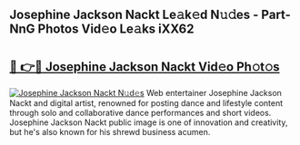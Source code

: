 ## Josephine Jackson Nackt Le𝚊k𝚎d N𝚞𝚍es - Part-NnG Photos Vid𝚎o Le𝚊ks iXX62

# <h2><a href="http://fb43yr.evod.top/?m=Josephine+Jackson+Nackt">🔗 👉🔴 Josephine Jackson Nackt Vid𝚎o Ph𝚘t𝚘s</a></h2>

[![Josephine Jackson Nackt N𝚞d𝚎s](https://i.imgur.com/8V9OHl7.gif)](http://fb43yr.evod.top/?m=Josephine+Jackson+Nackt)
Web entertainer Josephine Jackson Nackt and digital artist, renowned for posting dance and lifestyle content through solo and collaborative dance performances and short videos. Josephine Jackson Nackt public image is one of innovation and creativity, but he's also known for his shrewd business acumen. 
